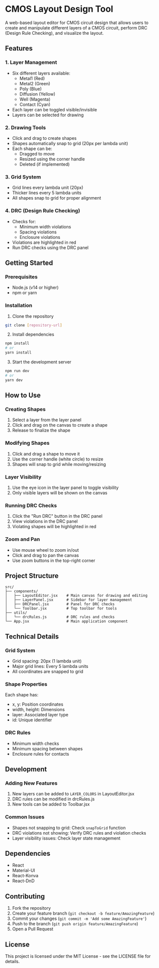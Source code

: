 # CMOS Layout Design Tool

A web-based layout editor for CMOS circuit design that allows users to create and manipulate different layers of a CMOS circuit, perform DRC (Design Rule Checking), and visualize the layout.

## Features

### 1. Layer Management

- Six different layers available:
  - Metal1 (Red)
  - Metal2 (Green)
  - Poly (Blue)
  - Diffusion (Yellow)
  - Well (Magenta)
  - Contact (Cyan)
- Each layer can be toggled visible/invisible
- Layers can be selected for drawing

### 2. Drawing Tools

- Click and drag to create shapes
- Shapes automatically snap to grid (20px per lambda unit)
- Each shape can be:
  - Dragged to move
  - Resized using the corner handle
  - Deleted (if implemented)

### 3. Grid System

- Grid lines every lambda unit (20px)
- Thicker lines every 5 lambda units
- All shapes snap to grid for proper alignment

### 4. DRC (Design Rule Checking)

- Checks for:
  - Minimum width violations
  - Spacing violations
  - Enclosure violations
- Violations are highlighted in red
- Run DRC checks using the DRC panel

## Getting Started

### Prerequisites

- Node.js (v14 or higher)
- npm or yarn

### Installation

1. Clone the repository

```bash
git clone [repository-url]
```

2. Install dependencies

```bash
npm install
# or
yarn install
```

3. Start the development server

```bash
npm run dev
# or
yarn dev
```

## How to Use

### Creating Shapes

1. Select a layer from the layer panel
2. Click and drag on the canvas to create a shape
3. Release to finalize the shape

### Modifying Shapes

1. Click and drag a shape to move it
2. Use the corner handle (white circle) to resize
3. Shapes will snap to grid while moving/resizing

### Layer Visibility

1. Use the eye icon in the layer panel to toggle visibility
2. Only visible layers will be shown on the canvas

### Running DRC Checks

1. Click the "Run DRC" button in the DRC panel
2. View violations in the DRC panel
3. Violating shapes will be highlighted in red

### Zoom and Pan

- Use mouse wheel to zoom in/out
- Click and drag to pan the canvas
- Use zoom buttons in the top-right corner

## Project Structure

```
src/
├── components/
│   ├── LayoutEditor.jsx    # Main canvas for drawing and editing
│   ├── LayerPanel.jsx      # Sidebar for layer management
│   ├── DRCPanel.jsx        # Panel for DRC checks
│   └── Toolbar.jsx         # Top toolbar for tools
├── utils/
│   └── drcRules.js         # DRC rules and checks
└── App.jsx                 # Main application component
```

## Technical Details

### Grid System

- Grid spacing: 20px (1 lambda unit)
- Major grid lines: Every 5 lambda units
- All coordinates are snapped to grid

### Shape Properties

Each shape has:

- x, y: Position coordinates
- width, height: Dimensions
- layer: Associated layer type
- id: Unique identifier

### DRC Rules

- Minimum width checks
- Minimum spacing between shapes
- Enclosure rules for contacts

## Development

### Adding New Features

1. New layers can be added to `LAYER_COLORS` in LayoutEditor.jsx
2. DRC rules can be modified in drcRules.js
3. New tools can be added to Toolbar.jsx

### Common Issues

- Shapes not snapping to grid: Check `snapToGrid` function
- DRC violations not showing: Verify DRC rules and violation checks
- Layer visibility issues: Check layer state management

## Dependencies

- React
- Material-UI
- React-Konva
- React-DnD

## Contributing

1. Fork the repository
2. Create your feature branch (`git checkout -b feature/AmazingFeature`)
3. Commit your changes (`git commit -m 'Add some AmazingFeature'`)
4. Push to the branch (`git push origin feature/AmazingFeature`)
5. Open a Pull Request

## License

This project is licensed under the MIT License - see the LICENSE file for details.
